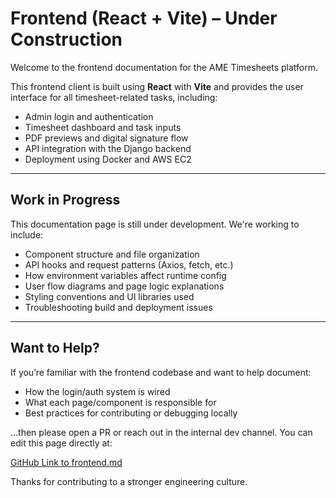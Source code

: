 # Frontend (React + Vite) – Under Construction

Welcome to the frontend documentation for the AME Timesheets platform.

This frontend client is built using **React** with **Vite** and provides the user interface for all timesheet-related tasks, including:

- Admin login and authentication
- Timesheet dashboard and task inputs
- PDF previews and digital signature flow
- API integration with the Django backend
- Deployment using Docker and AWS EC2

---

## Work in Progress

This documentation page is still under development. We're working to include:

- Component structure and file organization
- API hooks and request patterns (Axios, fetch, etc.)
- How environment variables affect runtime config
- User flow diagrams and page logic explanations
- Styling conventions and UI libraries used
- Troubleshooting build and deployment issues

---

## Want to Help?

If you’re familiar with the frontend codebase and want to help document:

- How the login/auth system is wired
- What each page/component is responsible for
- Best practices for contributing or debugging locally

…then please open a PR or reach out in the internal dev channel. You can edit this page directly at:

[GitHub Link to frontend.md](https://github.com/AME-Consulting-Ltd/ame-docs/blob/main/docs/ame-timesheets/frontend.md)

Thanks for contributing to a stronger engineering culture.